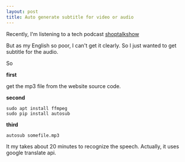 ```yaml
---
layout: post
title: Auto generate subtitle for video or audio
---
```


Recently, I'm listening to a tech podcast [shoptalkshow](http://shoptalkshow.com/)

But as my English so poor, I can't get it clearly. So I just wanted to get subtitle for the audio.

So

**first** 

get the mp3 file from the website source code.

**second**

```shell
sudo apt install ffmpeg
sudo pip install autosub
```

**third**

```shell
autosub somefile.mp3
```

It my takes about 20 minutes to recognize the speech.
Actually, it uses google translate api.


